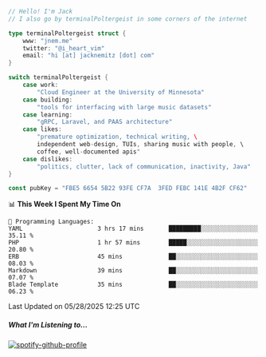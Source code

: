 ```go
// Hello! I'm Jack
// I also go by terminalPoltergeist in some corners of the internet

type terminalPoltergeist struct {
    www: "jnem.me"
    twitter: "@i_heart_vim"
    email: "hi [at] jacknemitz [dot] com"
}

switch terminalPoltergeist {
    case work:
        "Cloud Engineer at the University of Minnesota"
    case building:
        "tools for interfacing with large music datasets"
    case learning:
        "gRPC, Laravel, and PAAS architecture"
    case likes:
        "premature optimization, technical writing, \
        independent web-design, TUIs, sharing music with people, \
        coffee, well-documented apis"
    case dislikes:
        "politics, clutter, lack of communication, inactivity, Java"
}

const pubKey = "FBE5 6654 5B22 93FE CF7A  3FED FEBC 141E 4B2F CF62"
```

<!--START_SECTION:waka-->
📊 **This Week I Spent My Time On** 

```text
💬 Programming Languages: 
YAML                     3 hrs 17 mins       █████████░░░░░░░░░░░░░░░░   35.11 % 
PHP                      1 hr 57 mins        █████░░░░░░░░░░░░░░░░░░░░   20.80 % 
ERB                      45 mins             ██░░░░░░░░░░░░░░░░░░░░░░░   08.03 % 
Markdown                 39 mins             ██░░░░░░░░░░░░░░░░░░░░░░░   07.07 % 
Blade Template           35 mins             ██░░░░░░░░░░░░░░░░░░░░░░░   06.23 % 
```


 Last Updated on 05/28/2025 12:25 UTC
<!--END_SECTION:waka-->

##### What I'm Listening to...

[![spotify-github-profile](https://jnem.me/listening-item?maxAge=2592000)](https://jnem.me/listening)

